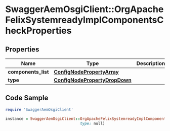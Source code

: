 # SwaggerAemOsgiClient::OrgApacheFelixSystemreadyImplComponentsCheckProperties

## Properties

Name | Type | Description | Notes
------------ | ------------- | ------------- | -------------
**components_list** | [**ConfigNodePropertyArray**](ConfigNodePropertyArray.md) |  | [optional] 
**type** | [**ConfigNodePropertyDropDown**](ConfigNodePropertyDropDown.md) |  | [optional] 

## Code Sample

```ruby
require 'SwaggerAemOsgiClient'

instance = SwaggerAemOsgiClient::OrgApacheFelixSystemreadyImplComponentsCheckProperties.new(components_list: null,
                                 type: null)
```



